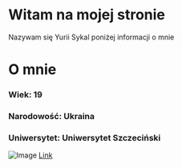 #  Witam na mojej stronie 

Nazywam się Yurii Sykal poniżej informacji o mnie  

# O mnie

### Wiek: 19
### Narodowość: Ukraina 
### Uniwersytet: Uniwersytet Szczeciński 

![Image](https://www.google.com/url?sa=i&url=https%3A%2F%2Fwww.bbc.com%2Frussian%2Ffeatures-56028302&psig=AOvVaw3SEzwNz8TKdUWBGnhCH_SP&ust=1623920333229000&source=images&cd=vfe&ved=0CAIQjRxqFwoTCJDl1ebkm_ECFQAAAAAdAAAAABAN)
[Link](https://github.com/yura183/yura/edit/gh-pages/O%20MNIE.md)

